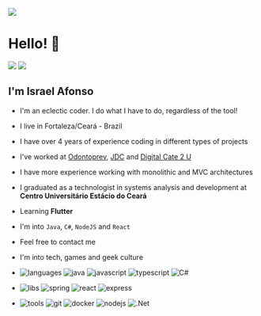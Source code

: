 ![](https://avatars0.githubusercontent.com/u/47701050?s=460&u=beed608808e6eb287e86a9b946a110cb4153a07b&v=4)

# Hello! 👋
<a href="mailto:israelcarvalhodesenvolvedor@gmail.com"> <img src="https://img.shields.io/badge/Gmail-D14836?style=for-the-badge&logo=gmail&logoColor=white"/></a>
<a href="https://www.linkedin.com/in/israel-afonso-de-carvalho-neto/" target="_blank"> <img src="https://img.shields.io/badge/LinkedIn-0077B5?style=for-the-badge&logo=linkedin&logoColor=white"/></a>

## I'm Israel Afonso
 - I'm an eclectic coder. I do what I have to do, regardless of the tool!
 - I live in Fortaleza/Ceará - Brazil
 - I have over 4 years of experience coding in different types of projects
 - I've worked at [Odontoprev](https://www.odontoprev.com.br/en), [JDC](https://jdctech.com.br) and [Digital Cate 2 U](https://www.digitalcare2u.com.br)
 - I have more experience working with monolithic and MVC architectures
 - I graduated as a technologist in systems analysis and development at **Centro Universitário Estácio do Ceará**
 - Learning **Flutter**
 - I'm into `Java`, `C#`, `NodeJS` and `React`
 - Feel free to contact me
 - I'm into tech, games and geek culture
   
 - ![languages](https://img.shields.io/static/v1?label=&message=languages:&color=blueviolet&style=flat-square)
   ![java](https://img.shields.io/badge/Java-ED8B00?style=for-the-badge&logo=openjdk&logoColor=white)
  ![javascript](https://img.shields.io/badge/JavaScript-F7DF1E?logo=javascript&logoColor=black&style=for-the-badge)
  ![typescript](https://img.shields.io/badge/TypeScript-007ACC?logo=typescript&logoColor=white&style=for-the-badge)
![C#](https://img.shields.io/badge/C%23-239120?logo=c-sharp&logoColor=white&style=for-the-badge)

  - ![libs](https://img.shields.io/static/v1?label=&message=libs:&color=important&style=flat-square)
    ![spring](https://img.shields.io/badge/Spring-6DB33F?logo=spring&logoColor=white&style=for-the-badge)
    ![react](https://img.shields.io/badge/React-20232A?logo=react&logoColor=61DAFB&style=for-the-badge)
    ![express](https://img.shields.io/badge/Express.js-404D59?style=for-the-badge)


- ![tools](https://img.shields.io/static/v1?label=&message=tools:&color=critical&style=flat-square)
  ![git](https://img.shields.io/badge/Git-E34F26?logo=git&logoColor=white&style=for-the-badge)
  ![docker](https://img.shields.io/badge/Docker-2496ED?logo=docker&logoColor=white&style=for-the-badge)
  ![nodejs](https://img.shields.io/badge/Node.js-43853D?logo=node.js&logoColor=white&style=for-the-badge)
  ![.Net](https://img.shields.io/badge/.NET-5C2D91?logo=.net&logoColor=white&style=for-the-badge)
